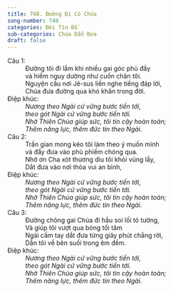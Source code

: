 ```yaml
---
title: 748. Đường Đi Có Chúa
song-number: 748
categories: Đời Tín Đồ
sub-categories: Chúa Dẫn Đưa
draft: false
---
```

<dl><dt>Câu 1:</dt><dd data-verse="1">Đường tôi đi lắm khi nhiều gai góc phủ đầy <br/>và hiểm nguy dường như cuốn chân tôi. <br/>Nguyện cầu nơi Jê-sus liền nghe tiếng đáp lời, <br/>Chúa đưa đường qua khó khăn trong đời. </dd><dt>Điệp khúc:</dt><dd data-chorus="1"><em>Nương theo Ngài cứ vững bước tiến tới, <br/>theo gót Ngài cứ vững bước tiến tới. <br/>Nhờ Thiên Chúa giúp sức, tôi tin cậy hoàn toàn; <br/>Thêm năng lực, thêm đức tin theo Ngài. </em></dd><dt>Câu 2:</dt><dd data-verse="2">Trần gian mong kéo tôi làm theo ý muốn mình <br/>và đẩy đưa vào phù phiếm chóng qua. <br/>Nhờ ơn Cha xót thương dìu tôi khỏi vũng lầy, <br/>Dắt đưa vào nơi thỏa vui an bình, </dd><dt>Điệp khúc:</dt><dd data-chorus="1"><em>Nương theo Ngài cứ vững bước tiến tới, <br/>theo gót Ngài cứ vững bước tiến tới. <br/>Nhờ Thiên Chúa giúp sức, tôi tin cậy hoàn toàn; <br/>Thêm năng lực, thêm đức tin theo Ngài. </em></dd><dt>Câu 3:</dt><dd data-verse="3">Đường chông gai Chúa đi hầu soi lối tỏ tường, <br/>Và giúp tôi vượt qua bóng tối tăm <br/>Ngài cầm tay dắt đưa từng giây phút chẳng rời, <br/>Dẫn tôi về bên suối trong êm đềm. </dd><dt>Điệp khúc:</dt><dd data-chorus="1"><em>Nương theo Ngài cứ vững bước tiến tới, <br/>theo gót Ngài cứ vững bước tiến tới. <br/>Nhờ Thiên Chúa giúp sức, tôi tin cậy hoàn toàn; <br/>Thêm năng lực, thêm đức tin theo Ngài. </em></dd></dl>